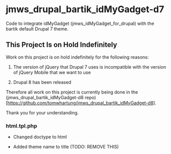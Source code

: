 # jmws_drupal_bartik_idMyGadget-d7

Code to integrate idMyGadget (jmws_idMyGadget_for_drupal) with the bartik default Drupal 7 theme.

## This Project Is on Hold Indefinitely
Work on this project is on hold indefinitely for the following reasons:

1. The version of jQuery that Drupal 7 uses is incompatible with the version of jQuery Mobile that we want to use

1. Drupal 8 has been released

Therefore all work on this project is currently being done in the (jmws_drupal_bartik_idMyGadget-d8 repo)[https://github.com/tomwhartung/jmws_drupal_bartik_idMyGadget-d8].

Thank you for your understanding.

### html.tpl.php

* Changed doctype to html

* Added theme name to title (TODO: REMOVE THIS)

